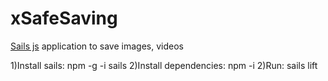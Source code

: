 # xSafeSaving

[Sails js](http://sailsjs.org) application to save images, videos

1)Install sails: npm -g -i sails
2)Install dependencies: npm -i
2)Run: sails lift
